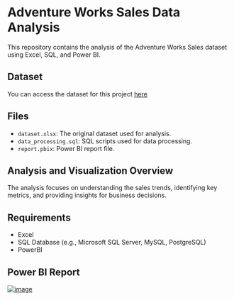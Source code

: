 # Adventure Works Sales Data Analysis

This repository contains the analysis of the Adventure Works Sales dataset using Excel, SQL, and Power BI.

## Dataset 

You can access the dataset for this project [here](https://drive.google.com/drive/folders/1WVU6gnAyh2wBXytbGuaqcpxR18_Nrvmb?usp=drive_link)


## Files

- `dataset.xlsx`: The original dataset used for analysis.
- `data_processing.sql`: SQL scripts used for data processing.
- `report.pbix`: Power BI report file.


## Analysis and Visualization Overview

The analysis focuses on understanding the sales trends, identifying key metrics, and providing insights for business decisions.


## Requirements
- Excel
- SQL Database (e.g., Microsoft SQL Server, MySQL, PostgreSQL)
- PowerBI

## Power BI Report
[![image](https://github.com/user-attachments/assets/1c3d2131-a876-4492-9854-9b4522497bf0)](https://www.novypro.com/profile_projects/winnie-cirino?Popup=memberProject&Data=1693063722773x128199956621697810)


